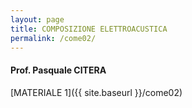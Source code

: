 ```yaml
---
layout: page
title: COMPOSIZIONE ELETTROACUSTICA
permalink: /come02/
---
```


#### Prof. Pasquale CITERA

[MATERIALE 1]({{ site.baseurl }}/come02)
